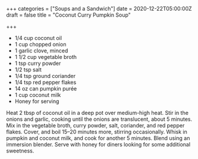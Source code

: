 +++
categories = ["Soups and a Sandwich"]
date = 2020-12-22T05:00:00Z
draft = false
title = "Coconut Curry Pumpkin Soup"

+++
* 1/4 cup coconut oil 
* 1 cup chopped onion 
* 1 garlic clove, minced 
* 1 1/2 cup vegetable broth 
* 1 tsp curry powder 
* 1/2 tsp salt 
* 1/4 tsp ground coriander 
* 1/4 tsp red pepper flakes 
* 14 oz can pumpkin purée 
* 1 cup coconut milk 
* Honey for serving

Heat 2 tbsp of coconut oil in a deep pot over medium-high heat. Stir in the onions and garlic, cooking until the onions are translucent, about 5 minutes. Mix in the vegetable broth, curry powder, salt, coriander, and red pepper flakes. Cover, and boil 15–20 minutes more, stirring occasionally. Whisk in pumpkin and coconut milk, and cook for another 5 minutes. Blend using an immersion blender. Serve with honey for diners looking for some additional sweetness.